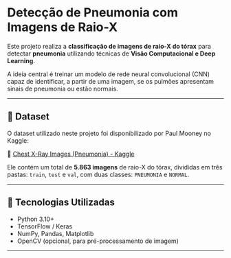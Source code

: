 # Detecção de Pneumonia com Imagens de Raio-X

Este projeto realiza a **classificação de imagens de raio-X do tórax** para detectar **pneumonia** utilizando técnicas de **Visão Computacional e Deep Learning**.

A ideia central é treinar um modelo de rede neural convolucional (CNN) capaz de identificar, a partir de uma imagem, se os pulmões apresentam sinais de pneumonia ou estão normais.

---

## 📂 Dataset

O dataset utilizado neste projeto foi disponibilizado por Paul Mooney no Kaggle:

🔗 [Chest X-Ray Images (Pneumonia) - Kaggle](https://www.kaggle.com/datasets/paultimothymooney/chest-xray-pneumonia)

Ele contém um total de **5.863 imagens** de raio-X do tórax, divididas em três pastas: `train`, `test` e `val`, com duas classes: `PNEUMONIA` e `NORMAL`.

---

## 🧠 Tecnologias Utilizadas

- Python 3.10+
- TensorFlow / Keras
- NumPy, Pandas, Matplotlib
- OpenCV (opcional, para pré-processamento de imagem)

---
